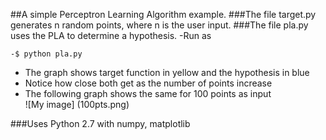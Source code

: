 ##A simple Perceptron Learning Algorithm example.
###The file target.py generates n random points, where n is the user input.
###The file pla.py uses the PLA to determine a hypothesis.
-Run as 
```
-$ python pla.py
```
- The graph shows target function in yellow and the hypothesis in blue  
- Notice how close both get as the number of points increase  
- The following graph shows the same for 100 points as input   
![My image] (100pts.png)

###Uses Python 2.7 with numpy, matplotlib
